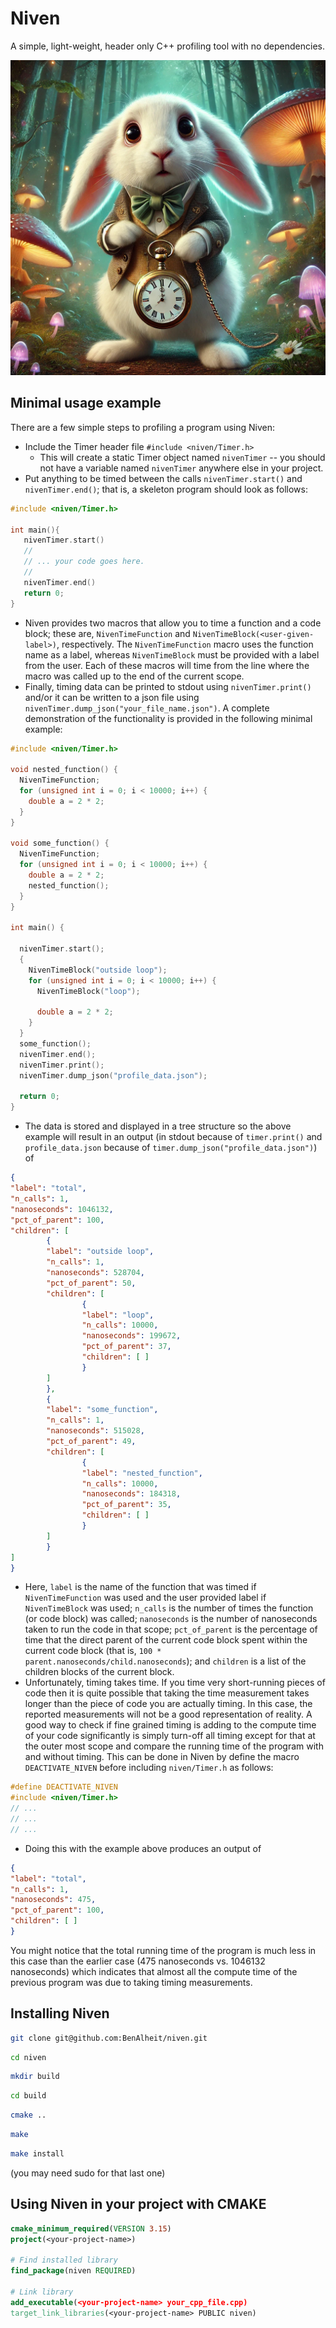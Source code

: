 # Niven

A simple, light-weight, header only C++ profiling tool with no dependencies. 


<!-- ![alt text](https://github.com/BenAlheit/niven/blob/main/resources/niven.png?raw=true) -->

<p align="center">
  <img src="https://github.com/BenAlheit/niven/blob/main/resources/niven.png?raw=true" alt="Niven image"/>
</p>

## Minimal usage example

There are a few simple steps to profiling a program using Niven:
 - Include the Timer header file `#include <niven/Timer.h>`
    * This will create a static Timer object named `nivenTimer` -- you should not have a variable named `nivenTimer` anywhere else in your project.
 - Put anything to be timed between the calls `nivenTimer.start()` and `nivenTimer.end()`; that is, a skeleton program should look as follows:
 ```C++
#include <niven/Timer.h>

int main(){
    nivenTimer.start()
    //
    // ... your code goes here.
    //
    nivenTimer.end()
    return 0;
}

```
 - Niven provides two macros that allow you to time a function and a code block; these are, `NivenTimeFunction` and `NivenTimeBlock(<user-given-label>)`, respectively. The `NivenTimeFunction` macro uses the function name as a label, whereas `NivenTimeBlock` must be provided with a label from the user. Each of these macros will time from the line where the macro was called up to the end of the current scope. 
 - Finally, timing data can be printed to stdout using `nivenTimer.print()` and/or it can be written to a json file using `nivenTimer.dump_json("your_file_name.json")`. A complete demonstration of the functionality is provided in the following minimal example:
```C++
#include <niven/Timer.h>

void nested_function() {
  NivenTimeFunction;
  for (unsigned int i = 0; i < 10000; i++) {
    double a = 2 * 2;
  }
}

void some_function() {
  NivenTimeFunction;
  for (unsigned int i = 0; i < 10000; i++) {
    double a = 2 * 2;
    nested_function();
  }
}

int main() {

  nivenTimer.start();
  {
    NivenTimeBlock("outside loop");
    for (unsigned int i = 0; i < 10000; i++) {
      NivenTimeBlock("loop");

      double a = 2 * 2;
    }
  }
  some_function();
  nivenTimer.end();
  nivenTimer.print();
  nivenTimer.dump_json("profile_data.json");

  return 0;
}
```
 - The data is stored and displayed in a tree structure so the above example will result in an output (in stdout because of `timer.print()` and `profile_data.json` because of `timer.dump_json("profile_data.json")`) of
```json
{
"label": "total",
"n_calls": 1,
"nanoseconds": 1046132,
"pct_of_parent": 100,
"children": [
        {
        "label": "outside loop",
        "n_calls": 1,
        "nanoseconds": 528704,
        "pct_of_parent": 50,
        "children": [
                {
                "label": "loop",
                "n_calls": 10000,
                "nanoseconds": 199672,
                "pct_of_parent": 37,
                "children": [ ]
                }
        ]
        },
        {
        "label": "some_function",
        "n_calls": 1,
        "nanoseconds": 515028,
        "pct_of_parent": 49,
        "children": [
                {
                "label": "nested_function",
                "n_calls": 10000,
                "nanoseconds": 184318,
                "pct_of_parent": 35,
                "children": [ ]
                }
        ]
        }
]
}
```
- Here, `label` is the name of the function that was timed if `NivenTimeFunction` was used and the user provided label if `NivenTimeBlock` was used; `n_calls` is the number of times the function (or code block) was called; `nanoseconds` is the number of nanoseconds taken to run the code in that scope; `pct_of_parent` is the percentage of time that the direct parent of the current code block spent within the current code block (that is, `100 * parent.nanoseconds/child.nanoseconds`); and `children` is a list of the children blocks of the current block.
- Unfortunately, timing takes time. If you time very short-running pieces of code then it is quite possible that taking the time measurement takes longer than the piece of code you are actually timing. In this case, the reported measurements will not be a good representation of reality. A good way to check if fine grained timing is adding to the compute time of your code significantly is simply turn-off all timing except for that at the outer most scope and compare the running time of the program with and without timing. This can be done in Niven by define the macro `DEACTIVATE_NIVEN` before including `niven/Timer.h` as follows:
```C++
#define DEACTIVATE_NIVEN
#include <niven/Timer.h>
// ...
// ...
// ...
```
- Doing this with the example above produces an output of 
```json
{
"label": "total",
"n_calls": 1,
"nanoseconds": 475,
"pct_of_parent": 100,
"children": [ ]
}
```
You might notice that the total running time of the program is much less in this case than the earlier case (475 nanoseconds vs. 1046132 nanoseconds) which indicates that almost all the compute time of the previous program was due to taking timing measurements.



## Installing Niven
```bash
git clone git@github.com:BenAlheit/niven.git
```
```bash
cd niven
```
```bash
mkdir build
```
```bash
cd build
```
```bash
cmake ..
```
```bash
make
```
```bash
make install
```
(you may need sudo for that last one)

## Using Niven in your project with CMAKE
```cmake
cmake_minimum_required(VERSION 3.15)
project(<your-project-name>)

# Find installed library
find_package(niven REQUIRED)

# Link library
add_executable(<your-project-name> your_cpp_file.cpp)
target_link_libraries(<your-project-name> PUBLIC niven)
```
